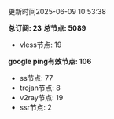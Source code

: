 更新时间2025-06-09 10:53:38

**总订阅: 23**
**总节点: 5089**
- vless节点: 19

**google ping有效节点: 106**
- ss节点: 77
- trojan节点: 8
- v2ray节点: 19
- ssr节点: 2
